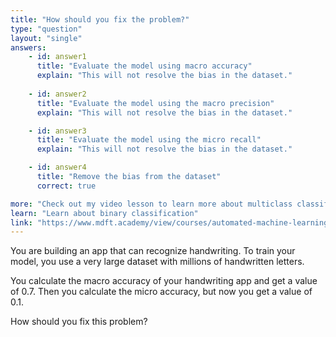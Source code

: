 ```yaml
---
title: "How should you fix the problem?"
type: "question"
layout: "single"
answers:
    - id: answer1
      title: "Evaluate the model using macro accuracy"
      explain: "This will not resolve the bias in the dataset."
      
    - id: answer2
      title: "Evaluate the model using the macro precision"
      explain: "This will not resolve the bias in the dataset."

    - id: answer3
      title: "Evaluate the model using the micro recall"
      explain: "This will not resolve the bias in the dataset."

    - id: answer4
      title: "Remove the bias from the dataset"
      correct: true

more: "Check out my video lesson to learn more about multiclass classification."
learn: "Learn about binary classification"
link: "https://www.mdft.academy/view/courses/automated-machine-learning-with-mlnet/403059-multiclass-classification/1153061-introducing-multiclass-classification"
---
```


You are building an app that can recognize handwriting. To train your model, you use a very large dataset with millions of handwritten letters. 

You calculate the macro accuracy of your handwriting app and get a value of 0.7. Then you calculate the micro accuracy, but now you get a value of 0.1. 

How should you fix this problem? 